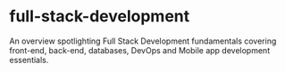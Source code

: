 # full-stack-development
An overview spotlighting Full Stack Development fundamentals covering front-end, back-end, databases, DevOps and Mobile app development essentials.
